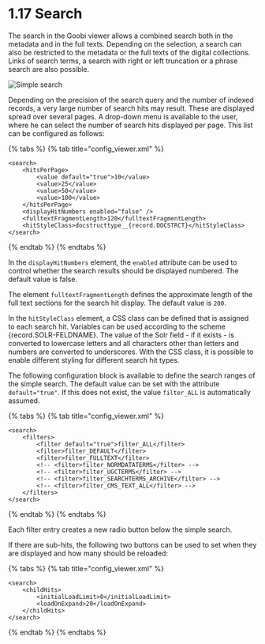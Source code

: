 # 1.17 Search

The search in the Goobi viewer allows a combined search both in the metadata and in the full texts. Depending on the selection, a search can also be restricted to the metadata or the full texts of the digital collections. Links of search terms, a search with right or left truncation or a phrase search are also possible.

![Simple search](../../../.gitbook/assets/conf_1.17.png)

Depending on the precision of the search query and the number of indexed records, a very large number of search hits may result. These are displayed spread over several pages. A drop-down menu is available to the user, where he can select the number of search hits displayed per page. This list can be configured as follows:

{% tabs %}
{% tab title="config_viewer.xml" %}
```markup
<search>
    <hitsPerPage>
        <value default="true">10</value>
        <value>25</value>
        <value>50</value>
        <value>100</value>
    </hitsPerPage>
    <displayHitNumbers enabled="false" />
    <fulltextFragmentLength>120</fulltextFragmentLength>
    <hitStyleClass>docstructtype__{record.DOCSTRCT}</hitStyleClass>
</search>
```
{% endtab %}
{% endtabs %}

In the `displayHitNumbers` element, the `enabled` attribute can be used to control whether the search results should be displayed numbered. The default value is false.

The element `fulltextFragmentLength` defines the approximate length of the full text sections for the search hit display. The default value is `200`.&#x20;

In the `hitStyleClass` element, a CSS class can be defined that is assigned to each search hit. Variables can be used according to the scheme {record.SOLR-FELDNAME}. The value of the Solr field - if it exists - is converted to lowercase letters and all characters other than letters and numbers are converted to underscores. With the CSS class, it is possible to enable different styling for different search hit types.

The following configuration block is available to define the search ranges of the simple search. The default value can be set with the attribute `default="true"`. If this does not exist, the value `filter_ALL` is automatically assumed.

{% tabs %}
{% tab title="config_viewer.xml" %}
```markup
<search>
    <filters>
        <filter default="true">filter_ALL</filter>
        <filter>filter_DEFAULT</filter>
        <filter>filter_FULLTEXT</filter>
        <!-- <filter>filter_NORMDATATERMS</filter> -->
        <!-- <filter>filter_UGCTERMS</filter> -->
        <!-- <filter>filter_SEARCHTERMS_ARCHIVE</filter> -->
        <!-- <filter>filter_CMS_TEXT_ALL</filter> -->
    </filters>
</search>
```
{% endtab %}
{% endtabs %}

Each filter entry creates a new radio button below the simple search.

If there are sub-hits, the following two buttons can be used to set when they are displayed and how many should be reloaded:

{% tabs %}
{% tab title="config_viewer.xml" %}
```markup
<search>
    <childHits>
        <initialLoadLimit>0</initialLoadLimit>
        <loadOnExpand>20</loadOnExpand>
    </childHits>
</search>
```
{% endtab %}
{% endtabs %}
